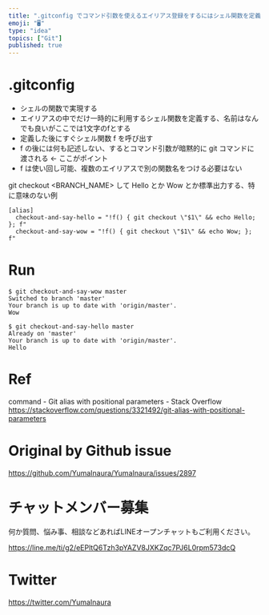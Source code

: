 ```yaml
---
title: ".gitconfig でコマンド引数を使えるエイリアス登録をするにはシェル関数を定義すると良いらしい - #git tips"
emoji: "🖥"
type: "idea"
topics: ["Git"]
published: true
---
```


# .gitconfig

- シェルの関数で実現する
- エイリアスの中でだけ一時的に利用するシェル関数を定義する、名前はなんでも良いがここでは1文字のfとする
- 定義した後にすぐシェル関数 f を呼び出す
- f の後には何も記述しない、するとコマンド引数が暗黙的に git コマンドに渡される <- ここがポイント
- f は使い回し可能、複数のエイリアスで別の関数名をつける必要はない

git checkout <BRANCH_NAME> して Hello とか Wow とか標準出力する、特に意味のない例

```
[alias]
  checkout-and-say-hello = "!f() { git checkout \"$1\" && echo Hello; }; f"
  checkout-and-say-wow = "!f() { git checkout \"$1\" && echo Wow; }; f"

```

# Run


```
$ git checkout-and-say-wow master
Switched to branch 'master'
Your branch is up to date with 'origin/master'.
Wow
```

```
$ git checkout-and-say-hello master
Already on 'master'
Your branch is up to date with 'origin/master'.
Hello
```

# Ref

command - Git alias with positional parameters - Stack Overflow
https://stackoverflow.com/questions/3321492/git-alias-with-positional-parameters

# Original by Github issue

https://github.com/YumaInaura/YumaInaura/issues/2897








<!-- Update From Qiita API -->

# チャットメンバー募集


何か質問、悩み事、相談などあればLINEオープンチャットもご利用ください。

https://line.me/ti/g2/eEPltQ6Tzh3pYAZV8JXKZqc7PJ6L0rpm573dcQ





# Twitter


https://twitter.com/YumaInaura


<!-- Update From Qiita API -->


